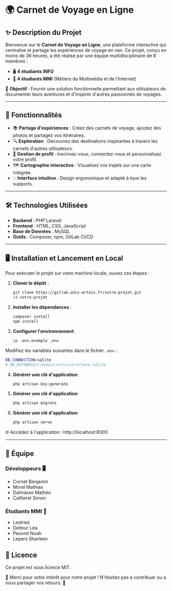 # 🌍 Carnet de Voyage en Ligne

## ✨ Description du Projet

Bienvenue sur le **Carnet de Voyage en Ligne**, une plateforme interactive qui centralise et partage les expériences de voyage en van. Ce projet, conçu en moins de 36 heures, a été réalisé par une équipe multidisciplinaire de 8 membres :

- 🖥️ **4 étudiants INFO**
- 🎨 **4 étudiants MMI** (Métiers du Multimédia et de l'Internet)

🎯 **Objectif** : Fournir une solution fonctionnelle permettant aux utilisateurs de documenter leurs aventures et d'inspirer d'autres passionnés de voyages.

---

## 🚀 Fonctionnalités

- 📚 **Partage d'expériences** : Créez des carnets de voyage, ajoutez des photos et partagez vos itinéraires.
- 🔍 **Exploration** : Découvrez des destinations inspirantes à travers les carnets d'autres utilisateurs.
- 👤 **Gestion de profil** : Inscrivez-vous, connectez-vous et personnalisez votre profil.
- 🗺️ **Cartographie interactive** : Visualisez vos trajets sur une carte intégrée.
- 💡 **Interface intuitive** : Design ergonomique et adapté à tous les supports.

---

## 🛠️ Technologies Utilisées

- **Backend** : PHP Laravel
- **Frontend** : HTML, CSS, JavaScript
- **Base de Données** : MySQL
- **Outils** : Composer, npm, GitLab CI/CD

---

## 🖥️ Installation et Lancement en Local

Pour exécuter le projet sur votre machine locale, suivez ces étapes :

1. **Cloner le dépôt** :
   ```bash
   git clone https://gitlab.univ-artois.fr/votre-projet.git
   cd votre-projet
   ```
   
2. **Installer les dépendances** :

    ```bash
    composer install
    npm install
    ```
    
3. **Configurer l'environnement**:

   ```bash
   cp .env.example .env
   ```

Modifiez les variables suivantes dans le fichier `.env` :

   ```bash
   DB_CONNECTION=sqlite
   # DB_DATABASE=/chemin/vers/votre/base.sqlite
   ```

4. **Générer une clé d'application**:

   ```bash
   php artisan key:generate
   ```

5. **Générer une clé d'application**:

   ```bash
   php artisan migrate
   ```

6. **Générer une clé d'application**:

   ```bash
   php artisan serve
   ```

🌐 Accédez à l'application : http://localhost:8000

---

## 👥 Équipe
### Développeurs 🖥️

- Cornet Benjamin
- Morel Mathias
- Dalmasso Mathéo
- Caillieret Simon

### Étudiants MMI 🎨

- Lestriez
- Deltour Léa
- Peuvrel Noah
- Lepers Sharleen 

## 📜 Licence

Ce projet est sous licence MIT.

💌 Merci pour votre intérêt pour notre projet ! N'hésitez pas à contribuer ou à nous partager vos retours. 🌟




